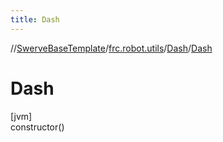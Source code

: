 ```yaml
---
title: Dash
---
```

//[SwerveBaseTemplate](../../../index.html)/[frc.robot.utils](../index.html)/[Dash](index.html)/[Dash](-dash.html)



# Dash



[jvm]\
constructor()




